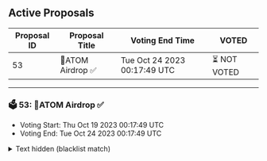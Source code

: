 ## Active Proposals

| Proposal ID | Proposal Title | Voting End Time | VOTED |
|-------------|----------------|-----------------|-------|
| 53 | 💎ATOM Airdrop ✅ | Tue Oct 24 2023 00:17:49 UTC | ⏳ NOT VOTED |

---

### 🗳 53: 💎ATOM Airdrop ✅
- Voting Start: Thu Oct 19 2023 00:17:49 UTC
- Voting End: Tue Oct 24 2023 00:17:49 UTC

<details>
<summary>Text hidden (blacklist match)</summary>
 
</details>
